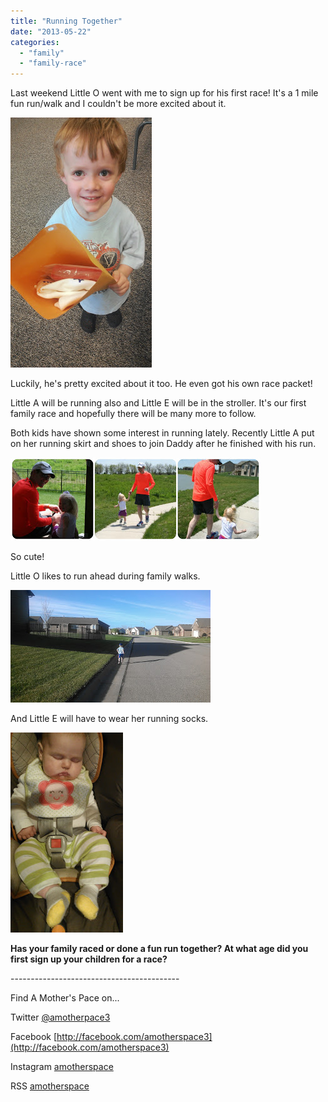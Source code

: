 ```yaml
---
title: "Running Together"
date: "2013-05-22"
categories: 
  - "family"
  - "family-race"
---
```


Last weekend Little O went with me to sign up for his first race! It's a 1 mile fun run/walk and I couldn't be more excited about it.   

  

[![](images/IMAG0957.jpg)](http://amotherspace.net/wp-content/uploads/2013/05/IMAG09571.jpg)

  

Luckily, he's pretty excited about it too. He even got his own race packet!

  

Little A will be running also and Little E will be in the stroller. It's our first family race and hopefully there will be many more to follow.

  

Both kids have shown some interest in running lately. Recently Little A put on her running skirt and shoes to join Daddy after he finished with his run. 

  

[![](images/ARunning.jpg)](http://amotherspace.net/wp-content/uploads/2013/05/ARunning1.jpg)

  

So cute!

  

Little O likes to run ahead during family walks.

  

[![](images/IMAG0738.jpg)](http://amotherspace.net/wp-content/uploads/2013/05/IMAG07381.jpg)

  

And Little E will have to wear her running socks. 

  

[![](images/IMAG0846.jpg)](http://amotherspace.net/wp-content/uploads/2013/05/IMAG08461.jpg)

  

  

  

**Has your family raced or done a fun run together? At what age did you first sign up your children for a race?**

  

  

  
  
  
\------------------------------------------

  

  
Find A Mother's Pace on...  
  
Twitter [@amotherpace3](https://twitter.com/amotherspace3)  
  
Facebook [http://facebook.com/amotherspace3](http://facebook.com/amotherspace3)   
  
Instagram [amotherspace](http://instagram.com/amotherspace)  
  
RSS [amotherspace](http://feeds.feedburner.com/amotherspace)

